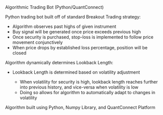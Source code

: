 Algorithmic Trading Bot (Python/QuantConnect)

Python trading bot built off of standard Breakout Trading strategy:

 - Algorithm observes past highs of given instrument
 - Buy signal will be generated once price exceeds previous high
 - Once security is purchased, stop-loss is implemented to follow price movement conjunctively
 - When price drops by established loss percentage, position will be closed

Algorithm dynamically determines Lookback Length:

  - Lookback Length is determined based on volatility adjustment

    - When volatility for security is high, lookback length reaches further into previous history, and vice-versa when volatility is low
    - Doing so allows for algorithm to automatically adapt to changes in volatility

Algorithm built using Python, Numpy Library, and QuantConnect Platform
